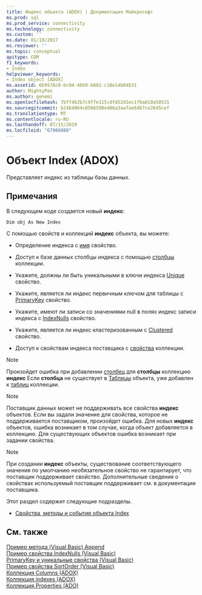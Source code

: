 ```yaml
---
title: Индекс объекта (ADOX) | Документация Майкрософт
ms.prod: sql
ms.prod_service: connectivity
ms.technology: connectivity
ms.custom: ''
ms.date: 01/19/2017
ms.reviewer: ''
ms.topic: conceptual
apitype: COM
f1_keywords:
- Index
helpviewer_keywords:
- Index object [ADOX]
ms.assetid: 6b9578c0-bc94-46b9-b801-c18e14b04b31
author: MightyPen
ms.author: genemi
ms.openlocfilehash: 7bff462b7c9ffe115cdfd52d1ec1f0a810a50531
ms.sourcegitcommit: b2464064c0566590e486a3aafae6d67ce2645cef
ms.translationtype: MT
ms.contentlocale: ru-RU
ms.lasthandoff: 07/15/2019
ms.locfileid: "67966080"
---
```

# <a name="index-object-adox"></a>Объект Index (ADOX)
Представляет индекс из таблицы базы данных.  
  
## <a name="remarks"></a>Примечания  
 В следующем коде создается новый **индекс**:  
  
```  
Dim obj As New Index  
```  
  
 С помощью свойств и коллекций **индекс** объекта, вы можете:  
  
-   Определение индекса с [имя](../../../ado/reference/adox-api/name-property-adox.md) свойство.  
  
-   Доступ к базе данных столбцы индекса с помощью [столбцы](../../../ado/reference/adox-api/columns-collection-adox.md) коллекции.  
  
-   Укажите, должны ли быть уникальными в ключи индекса [Unique](../../../ado/reference/adox-api/unique-property-adox.md) свойство.  
  
-   Укажите, является ли индекс первичным ключом для таблицы с [PrimaryKey](../../../ado/reference/adox-api/primarykey-property-adox.md) свойство.  
  
-   Укажите, имеют ли записи со значениями null в полях индекс записи индекса с [IndexNulls](../../../ado/reference/adox-api/indexnulls-property-adox.md) свойство.  
  
-   Укажите, является ли индекс кластеризованным с [Clustered](../../../ado/reference/adox-api/clustered-property-adox.md) свойство.  
  
-   Доступ к свойствам индекса поставщика с [свойства](../../../ado/reference/ado-api/properties-collection-ado.md) коллекции.  
  
> [!NOTE]
>  Произойдет ошибка при добавлении [столбец](../../../ado/reference/adox-api/column-object-adox.md) для **столбцы** коллекцию **индекс** Если **столбца** не существует в [Таблицы](../../../ado/reference/adox-api/table-object-adox.md) объекта, уже добавлен к [таблиц](../../../ado/reference/adox-api/tables-collection-adox.md) коллекции.  
  
> [!NOTE]
>  Поставщик данных может не поддерживать все свойства **индекс** объектов. Если вы задали значение для свойства, которое не поддерживается поставщиком, произойдет ошибка. Для новых **индекс** объектов, ошибка возникает в том случае, когда объект добавляется в коллекцию. Для существующих объектов ошибка возникает при задании свойства.  
  
> [!NOTE]
>  При создании **индекс** объекты, существование соответствующего значения по умолчанию необязательное свойство не гарантирует, что поставщик поддерживает свойство. Дополнительные сведения о свойствах используемый поставщик поддерживает см. в документации поставщика.  
  
 Этот раздел содержит следующие подразделы.  
  
-   [Свойства, методы и события объекта Index](../../../ado/reference/adox-api/index-object-properties-methods-and-events.md)  
  
## <a name="see-also"></a>См. также  
 [Пример метода (Visual Basic) Append](../../../ado/reference/adox-api/indexes-append-method-example-vb.md)   
 [Пример свойства IndexNulls (Visual Basic)](../../../ado/reference/adox-api/indexnulls-property-example-vb.md)   
 [PrimaryKey и уникальные свойства (Visual Basic)](../../../ado/reference/adox-api/primarykey-and-unique-properties-example-vb.md)   
 [Пример свойства SortOrder (Visual Basic)](../../../ado/reference/adox-api/sortorder-property-example-vb.md)   
 [Коллекция Columns (ADOX)](../../../ado/reference/adox-api/columns-collection-adox.md)   
 [Коллекция indexes (ADOX)](../../../ado/reference/adox-api/indexes-collection-adox.md)   
 [Коллекция Properties (ADO)](../../../ado/reference/ado-api/properties-collection-ado.md)
